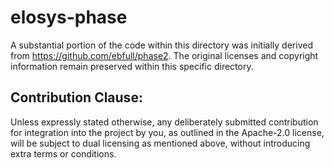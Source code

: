 # elosys-phase

A substantial portion of the code within this directory was initially derived from https://github.com/ebfull/phase2. The original licenses and copyright information remain preserved within this specific directory.

## Contribution Clause:

Unless expressly stated otherwise, any deliberately submitted contribution for integration into the project by you, as outlined in the Apache-2.0 license, will be subject to dual licensing as mentioned above, without introducing extra terms or conditions.
